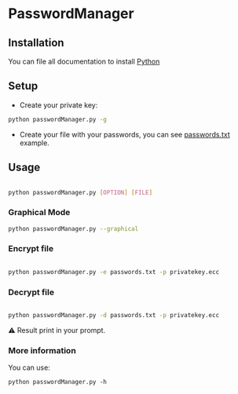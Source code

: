 # PasswordManager

## Installation

You can file all documentation to install [Python](https://www.python.org/downloads/)

## Setup

- Create your private key:
```sh
python passwordManager.py -g
```

- Create your file with your passwords, you can see [passwords.txt](./passwords.txt) example.

## Usage

```sh

python passwordManager.py [OPTION] [FILE]
```


### Graphical Mode

```sh
python passwordManager.py --graphical
```

### Encrypt file

```sh

python passwordManager.py -e passwords.txt -p privatekey.ecc
```

### Decrypt file

```sh

python passwordManager.py -d passwords.txt -p privatekey.ecc
```

⚠️ Result print in your prompt.

### More information

You can use:
```
python passwordManager.py -h
```
